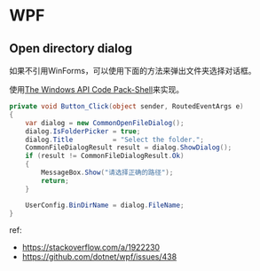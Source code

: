 # WPF


## Open directory dialog

如果不引用WinForms，可以使用下面的方法来弹出文件夹选择对话框。

使用[The Windows API Code Pack-Shell](https://www.nuget.org/packages/Microsoft.WindowsAPICodePack-Shell)来实现。

```c#
private void Button_Click(object sender, RoutedEventArgs e)
{
    var dialog = new CommonOpenFileDialog();
    dialog.IsFolderPicker = true;
    dialog.Title          = "Select the folder.";
    CommonFileDialogResult result = dialog.ShowDialog();
    if (result != CommonFileDialogResult.Ok)
    {
        MessageBox.Show("请选择正确的路径");
        return;
    }

    UserConfig.BinDirName = dialog.FileName;
}
```

ref: 

* https://stackoverflow.com/a/1922230
* https://github.com/dotnet/wpf/issues/438